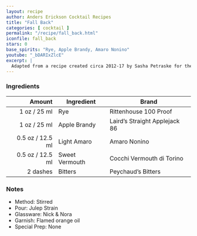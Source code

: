 ```yaml
---
layout: recipe
author: Anders Erickson Cocktail Recipes
title: "Fall Back"
categories: [ cocktail ]
permalink: "/recipe/fall_back.html"
iconfile: fall_back
stars: 0
base_spirits: "Rye, Apple Brandy, Amaro Nonino"
youtube: "_bDARIxZlcE"
excerpt: |
  Adapted from a recipe created circa 2012-17 by Sasha Petraske for the John Dory Oyster Bar in Manhattan, New York City, USA.
---
```


### Ingredients

|   Amount | Ingredient     | Brand                         |
| -------: | -------------- | ----------------------------- |
|     1 oz / 25 ml | Rye            | Rittenhouse 100 Proof         |
|     1 oz / 25 ml | Apple Brandy   | Laird’s Straight Applejack 86 |
|   0.5 oz / 12.5 ml | Light Amaro    | Amaro Nonino                  |
|   0.5 oz / 12.5 ml | Sweet Vermouth | Cocchi Vermouth di Torino     |
| 2 dashes | Bitters        | Peychaud’s Bitters            |

### Notes

- Method: Stirred
- Pour: Julep Strain
- Glassware: Nick &amp; Nora
- Garnish: Flamed orange oil
- Special Prep: None

